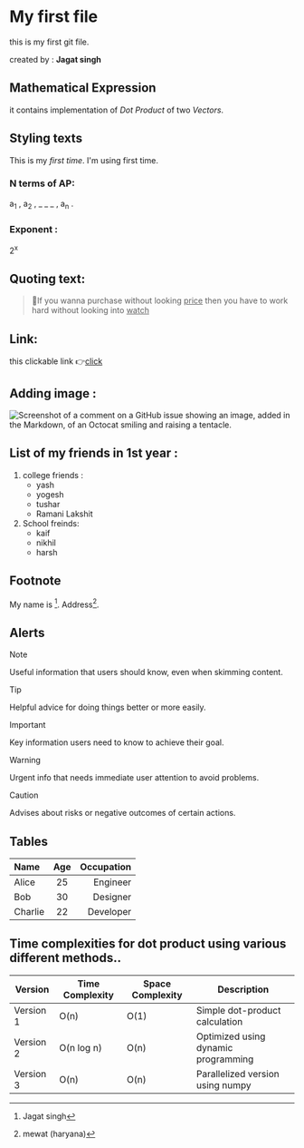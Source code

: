 # My first file
this is my first git file.

created by : **Jagat singh**

## Mathematical Expression

it contains implementation of _Dot Product_ of two _Vectors_.

## Styling texts

This is my *first time*. I'm using first time.

### N terms of AP:

a<sub>1</sub> , a<sub>2</sub> , _ _ _ , a<sub>n</sub> .

### Exponent :
2<sup>x</sup>

## Quoting text:
>:monocle_face:If you wanna purchase without looking <ins>price</ins> then you have to work hard without looking into <ins>watch</ins>

## Link:
this clickable link :point_right:[click](https://git-scm.com/downloads/win)

## Adding image :
![Screenshot of a comment on a GitHub issue showing an image, added in the Markdown, of an Octocat smiling and raising a tentacle.](https://myoctocat.com/assets/images/base-octocat.svg)

## List of my friends in 1st year :
1. college friends :
   - yash
   - yogesh
   - tushar
   - Ramani Lakshit
2. School freinds:
   - kaif
   - nikhil
   - harsh

## Footnote

My name is [^1].
Address[^2].

[^1]: Jagat singh
[^2]: mewat (haryana)

## Alerts

> [!NOTE]
> Useful information that users should know, even when skimming content.

> [!TIP]
> Helpful advice for doing things better or more easily.

> [!IMPORTANT]
> Key information users need to know to achieve their goal.

> [!WARNING]
> Urgent info that needs immediate user attention to avoid problems.

> [!CAUTION]
> Advises about risks or negative outcomes of certain actions.

## Tables

| Name     | Age | Occupation  |
| :---     |:---:|        ---: |
| Alice    | 25  | Engineer    |
| Bob      | 30  | Designer    |
| Charlie  | 22  | Developer   |

## Time complexities for dot product using various different methods..

| Version   | Time Complexity | Space Complexity | Description                           |
|-----------|-----------------|------------------|---------------------------------------|
| Version 1 | O(n)            | O(1)             | Simple dot-product calculation        |
| Version 2 | O(n log n)      | O(n)             | Optimized using dynamic programming  |
| Version 3 | O(n)            | O(n)             | Parallelized version using numpy     |



